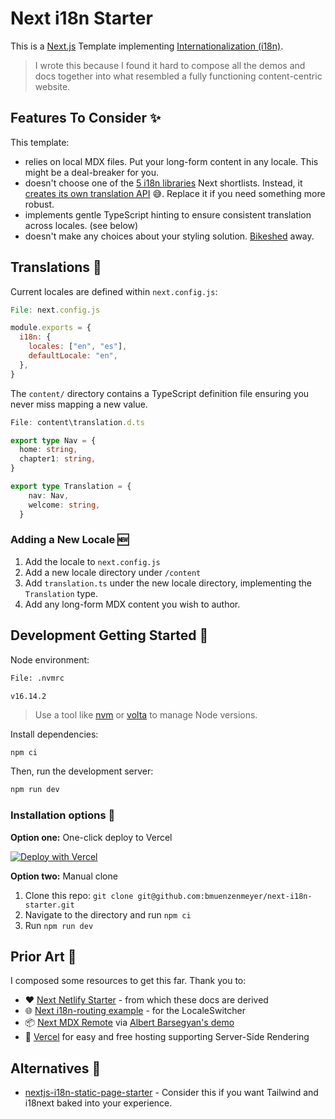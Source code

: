 # Next i18n Starter

This is a [Next.js](https://nextjs.org/) Template implementing [Internationalization (i18n)](https://nextjs.org/docs/advanced-features/i18n-routing).

> I wrote this because I found it hard to compose all the demos and docs together into what resembled a fully functioning content-centric website.

## Features To Consider ✨

This template:

- relies on local MDX files. Put your long-form content in any locale. This might be a deal-breaker for you.
- doesn't choose one of the [5 i18n libraries](https://nextjs.org/docs/advanced-features/i18n-routing) Next shortlists. Instead, it [creates its own translation API](https://xkcd.com/927/) 😅. Replace it if you need something more robust.
- implements gentle TypeScript hinting to ensure consistent translation across locales. (see below)
- doesn't make any choices about your styling solution. [Bikeshed](http://phk.freebsd.dk/sagas/bikeshed/) away.

## Translations 💬

Current locales are defined within `next.config.js`:

<!-- CODEBLOCK_START {"value": "next.config.js"} -->
<!-- prettier-ignore -->
~~~~~~~~~~js
File: next.config.js

module.exports = {
  i18n: {
    locales: ["en", "es"],
    defaultLocale: "en",
  },
}
~~~~~~~~~~

<!-- CODEBLOCK_END -->

The `content/` directory contains a TypeScript definition file ensuring you never miss mapping a new value.

<!-- CODEBLOCK_START {"value": "content/translation.d.ts"} -->
<!-- prettier-ignore -->
~~~~~~~~~~ts
File: content\translation.d.ts

export type Nav = {
  home: string,
  chapter1: string,
}

export type Translation = {
    nav: Nav,
    welcome: string,
  }
~~~~~~~~~~

<!-- CODEBLOCK_END -->

### Adding a New Locale 🆕

1. Add the locale to `next.config.js`
1. Add a new locale directory under `/content`
1. Add `translation.ts` under the new locale directory, implementing the `Translation` type.
1. Add any long-form MDX content you wish to author.

## Development Getting Started 🚀

Node environment:

<!-- CODEBLOCK_START {"value": ".nvmrc"} -->
<!-- prettier-ignore -->
~~~~~~~~~~bash
File: .nvmrc

v16.14.2
~~~~~~~~~~

<!-- CODEBLOCK_END -->

> Use a tool like [nvm](https://github.com/nvm-sh/nvm) or [volta](https://volta.sh/) to manage Node versions.

Install dependencies:

```
npm ci
```

Then, run the development server:

```bash
npm run dev
```

### Installation options 🚧

**Option one:** One-click deploy to Vercel

[![Deploy with Vercel](https://vercel.com/button)](https://vercel.com/new/clone?repository-url=https%3A%2F%2Fgithub.com%2Fbmuenzenmeyer%2Fnext-i18n-starter)

**Option two:** Manual clone

1. Clone this repo: `git clone git@github.com:bmuenzenmeyer/next-i18n-starter.git`
2. Navigate to the directory and run `npm ci`
3. Run `npm run dev`

## Prior Art 🎨

I composed some resources to get this far. Thank you to:

- :heart: [Next Netlify Starter](https://github.com/netlify-templates/next-netlify-starter) - from which these docs are derived
- 🌐 [Next i18n-routing example](https://github.com/vercel/next.js/tree/canary/examples/i18n-routing) - for the LocaleSwitcher
- 📦 [Next MDX Remote](https://github.com/hashicorp/next-mdx-remote) via [Albert Barsegyan's demo](https://medium.com/@albert_barsegyan/i18n-internationalization-with-next-js-and-markdown-6477d818e906)
- 🔺 [Vercel](https://vercel.com/) for easy and free hosting supporting Server-Side Rendering

## Alternatives 🤔

- [nextjs-i18n-static-page-starter](https://github.com/Xairoo/nextjs-i18n-static-page-starter) - Consider this if you want Tailwind and i18next baked into your experience.
